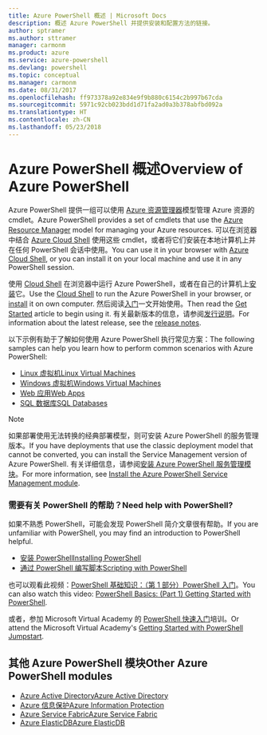 ```yaml
---
title: Azure PowerShell 概述 | Microsoft Docs
description: 概述 Azure PowerShell 并提供安装和配置方法的链接。
author: sptramer
ms.author: sttramer
manager: carmonm
ms.product: azure
ms.service: azure-powershell
ms.devlang: powershell
ms.topic: conceptual
ms.manager: carmonm
ms.date: 08/31/2017
ms.openlocfilehash: ff973378a92e834e9f9b880c6154c2b997b67cda
ms.sourcegitcommit: 5971c92cb023bdd1d71fa2ad0a3b378abfbd092a
ms.translationtype: HT
ms.contentlocale: zh-CN
ms.lasthandoff: 05/23/2018
---
```

# <a name="overview-of-azure-powershell"></a><span data-ttu-id="4830d-103">Azure PowerShell 概述</span><span class="sxs-lookup"><span data-stu-id="4830d-103">Overview of Azure PowerShell</span></span>

<span data-ttu-id="4830d-104">Azure PowerShell 提供一组可以使用 [Azure 资源管理器](/azure/azure-resource-manager/resource-group-overview)模型管理 Azure 资源的 cmdlet。</span><span class="sxs-lookup"><span data-stu-id="4830d-104">Azure PowerShell provides a set of cmdlets that use the [Azure Resource Manager](/azure/azure-resource-manager/resource-group-overview) model for managing your Azure resources.</span></span> <span data-ttu-id="4830d-105">可以在浏览器中结合 [Azure Cloud Shell](/azure/cloud-shell/overview) 使用这些 cmdlet，或者将它们安装在本地计算机上并在任何 PowerShell 会话中使用。</span><span class="sxs-lookup"><span data-stu-id="4830d-105">You can use it in your browser with [Azure Cloud Shell](/azure/cloud-shell/overview), or you can install it on your local machine and use it in any PowerShell session.</span></span>

<span data-ttu-id="4830d-106">使用 [Cloud Shell](/azure/cloud-shell/overview) 在浏览器中运行 Azure PowerShell，或者在自己的计算机上[安装](install-azurerm-ps.md)它。</span><span class="sxs-lookup"><span data-stu-id="4830d-106">Use the [Cloud Shell](/azure/cloud-shell/overview) to run the Azure PowerShell in your browser, or [install](install-azurerm-ps.md) it on own computer.</span></span> <span data-ttu-id="4830d-107">然后阅读[入门](get-started-azureps.md)一文开始使用。</span><span class="sxs-lookup"><span data-stu-id="4830d-107">Then read the [Get Started](get-started-azureps.md) article to begin using it.</span></span> <span data-ttu-id="4830d-108">有关最新版本的信息，请参阅[发行说明](release-notes-azureps.md)。</span><span class="sxs-lookup"><span data-stu-id="4830d-108">For information about the latest release, see the [release notes](release-notes-azureps.md).</span></span>

<span data-ttu-id="4830d-109">以下示例有助于了解如何使用 Azure PowerShell 执行常见方案：</span><span class="sxs-lookup"><span data-stu-id="4830d-109">The following samples can help you learn how to perform common scenarios with Azure PowerShell:</span></span>

* [<span data-ttu-id="4830d-110">Linux 虚拟机</span><span class="sxs-lookup"><span data-stu-id="4830d-110">Linux Virtual Machines</span></span>](/azure/virtual-machines/virtual-machines-linux-powershell-samples?toc=/powershell/azure/toc.json)
* [<span data-ttu-id="4830d-111">Windows 虚拟机</span><span class="sxs-lookup"><span data-stu-id="4830d-111">Windows Virtual Machines</span></span>](/azure/virtual-machines/virtual-machines-windows-powershell-samples?toc=/powershell/azure/toc.json)
* [<span data-ttu-id="4830d-112">Web 应用</span><span class="sxs-lookup"><span data-stu-id="4830d-112">Web Apps</span></span>](/azure/app-service-web/app-service-powershell-samples?toc=/powershell/azure/toc.json)
* [<span data-ttu-id="4830d-113">SQL 数据库</span><span class="sxs-lookup"><span data-stu-id="4830d-113">SQL Databases</span></span>](/azure/sql-database/sql-database-powershell-samples?toc=/powershell/azure/toc.json)

> [!NOTE]
> <span data-ttu-id="4830d-114">如果部署使用无法转换的经典部署模型，则可安装 Azure PowerShell 的服务管理版本。</span><span class="sxs-lookup"><span data-stu-id="4830d-114">If you have deployments that use the classic deployment model that cannot be converted, you can install the Service Management version of Azure PowerShell.</span></span> <span data-ttu-id="4830d-115">有关详细信息，请参阅[安装 Azure PowerShell 服务管理模块](/powershell/azure/servicemanagement/install-azure-ps)。</span><span class="sxs-lookup"><span data-stu-id="4830d-115">For more information, see [Install the Azure PowerShell Service Management module](/powershell/azure/servicemanagement/install-azure-ps).</span></span>

### <a name="need-help-with-powershell"></a><span data-ttu-id="4830d-116">需要有关 PowerShell 的帮助？</span><span class="sxs-lookup"><span data-stu-id="4830d-116">Need help with PowerShell?</span></span>

<span data-ttu-id="4830d-117">如果不熟悉 PowerShell，可能会发现 PowerShell 简介文章很有帮助。</span><span class="sxs-lookup"><span data-stu-id="4830d-117">If you are unfamiliar with PowerShell, you may find an introduction to PowerShell helpful.</span></span>

* [<span data-ttu-id="4830d-118">安装 PowerShell</span><span class="sxs-lookup"><span data-stu-id="4830d-118">Installing PowerShell</span></span>](/powershell/scripting/installing-windows-powershell)
* [<span data-ttu-id="4830d-119">通过 PowerShell 编写脚本</span><span class="sxs-lookup"><span data-stu-id="4830d-119">Scripting with PowerShell</span></span>](/powershell/scripting/scripting-with-windows-powershell)

<span data-ttu-id="4830d-120">也可以观看此视频：[PowerShell 基础知识：（第 1 部分）PowerShell 入门](https://channel9.msdn.com/Blogs/Taste-of-Premier/PowerShellBasicsPart1)。</span><span class="sxs-lookup"><span data-stu-id="4830d-120">You can also watch this video: [PowerShell Basics: (Part 1) Getting Started with PowerShell](https://channel9.msdn.com/Blogs/Taste-of-Premier/PowerShellBasicsPart1).</span></span>

<span data-ttu-id="4830d-121">或者，参加 Microsoft Virtual Academy 的 [PowerShell 快速入门](https://mva.microsoft.com/liveevents/powershell-jumpstart)培训。</span><span class="sxs-lookup"><span data-stu-id="4830d-121">Or attend the Microsoft Virtual Academy's [Getting Started with PowerShell Jumpstart](https://mva.microsoft.com/liveevents/powershell-jumpstart).</span></span>

## <a name="other-azure-powershell-modules"></a><span data-ttu-id="4830d-122">其他 Azure PowerShell 模块</span><span class="sxs-lookup"><span data-stu-id="4830d-122">Other Azure PowerShell modules</span></span>

* [<span data-ttu-id="4830d-123">Azure Active Directory</span><span class="sxs-lookup"><span data-stu-id="4830d-123">Azure Active Directory</span></span>](/powershell/azure/active-directory/)
* [<span data-ttu-id="4830d-124">Azure 信息保护</span><span class="sxs-lookup"><span data-stu-id="4830d-124">Azure Information Protection</span></span>](/powershell/azure/aip/)
* [<span data-ttu-id="4830d-125">Azure Service Fabric</span><span class="sxs-lookup"><span data-stu-id="4830d-125">Azure Service Fabric</span></span>](/powershell/azure/service-fabric/)
* [<span data-ttu-id="4830d-126">Azure ElasticDB</span><span class="sxs-lookup"><span data-stu-id="4830d-126">Azure ElasticDB</span></span>](/powershell/azure/elasticdbjobs/)